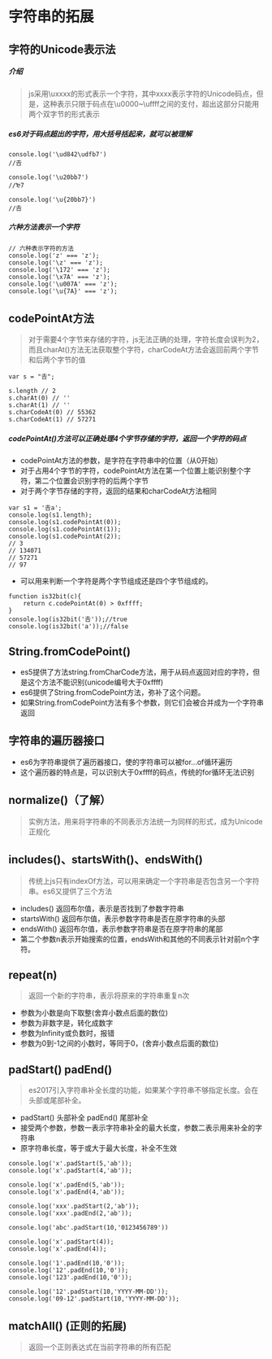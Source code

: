 # 字符串的拓展

## 字符的Unicode表示法

##### 介绍

> js采用\uxxxx的形式表示一个字符，其中xxxx表示字符的Unicode码点，但是，这种表示只限于码点在\u0000~\uffff之间的支付，超出这部分只能用两个双字节的形式表示

##### es6对于码点超出的字符，用大括号括起来，就可以被理解

```
console.log('\ud842\udfb7')
//𠮷

console.log('\u20bb7')
//₻7

console.log('\u{20bb7}')
//𠮷
```

##### 六种方法表示一个字符

```
// 六种表示字符的方法
console.log('z' === 'z');
console.log('\z' === 'z');
console.log('\172' === 'z');
console.log('\x7A' === 'z');
console.log('\u007A' === 'z');
console.log('\u{7A}' === 'z');
```

## codePointAt方法

> 对于需要4个字节来存储的字符，js无法正确的处理，字符长度会误判为2，而且charAt()方法无法获取整个字符，charCodeAt方法会返回前两个字节和后两个字节的值
```
var s = "𠮷";

s.length // 2
s.charAt(0) // ''
s.charAt(1) // ''
s.charCodeAt(0) // 55362
s.charCodeAt(1) // 57271
```

##### codePointAt()方法可以正确处理4个字节存储的字符，返回一个字符的码点

+ codePointAt方法的参数，是字符在字符串中的位置（从0开始）
+ 对于占用4个字节的字符，codePointAt方法在第一个位置上能识别整个字符，第二个位置会识别字符的后两个字节
+ 对于两个字节存储的字符，返回的结果和charCodeAt方法相同
```
var s1 = '𠮷a';
console.log(s1.length);
console.log(s1.codePointAt(0));
console.log(s1.codePointAt(1));
console.log(s1.codePointAt(2));
// 3
// 134071
// 57271
// 97
```
+ 可以用来判断一个字符是两个字节组成还是四个字节组成的。
```
function is32bit(c){
    return c.codePointAt(0) > 0xffff;
}
console.log(is32bit('𠮷'));//true
console.log(is32bit('a'));//false
```

## String.fromCodePoint()

+ es5提供了方法string.fromCharCode方法，用于从码点返回对应的字符，但是这个方法不能识别(unicode编号大于0xffff)
+ es6提供了String.fromCodePoint方法，弥补了这个问题。
+ 如果String.fromCodePoint方法有多个参数，则它们会被合并成为一个字符串返回

## 字符串的遍历器接口
+ es6为字符串提供了遍历器接口，使的字符串可以被for...of循环遍历
+ 这个遍历器的特点是，可以识别大于0xffff的码点，传统的for循环无法识别

## normalize()（了解）

> 实例方法，用来将字符串的不同表示方法统一为同样的形式，成为Unicode正规化

## includes()、startsWith()、endsWith()

> 传统上js只有indexOf方法，可以用来确定一个字符串是否包含另一个字符串。es6又提供了三个方法

+ includes() 返回布尔值，表示是否找到了参数字符串
+ startsWith() 返回布尔值，表示参数字符串是否在原字符串的头部
+ endsWith() 返回布尔值，表示参数字符串是否在原字符串的尾部
+ 第二个参数n表示开始搜索的位置，endsWith和其他的不同表示针对前n个字符。

## repeat(n)
> 返回一个新的字符串，表示将原来的字符串重复n次

+ 参数为小数是向下取整(舍弃小数点后面的数位)
+ 参数为非数字是，转化成数字
+ 参数为Infinity或负数时，报错
+ 参数为0到-1之间的小数时，等同于0，(舍弃小数点后面的数位)

## padStart() padEnd()

> es2017引入字符串补全长度的功能，如果某个字符串不够指定长度。会在头部或尾部补全。
+ padStart() 头部补全 padEnd() 尾部补全
+ 接受两个参数，参数一表示字符串补全的最大长度，参数二表示用来补全的字符串
+ 原字符串长度，等于或大于最大长度，补全不生效
```
console.log('x'.padStart(5,'ab'));
console.log('x'.padStart(4,'ab'));

console.log('x'.padEnd(5,'ab'));
console.log('x'.padEnd(4,'ab'));

console.log('xxx'.padStart(2,'ab'));
console.log('xxx'.padEnd(2,'ab'));

console.log('abc'.padStart(10,'0123456789'))

console.log('x'.padStart(4));
console.log('x'.padEnd(4));

console.log('1'.padEnd(10,'0'));
console.log('12'.padEnd(10,'0'));
console.log('123'.padEnd(10,'0'));

console.log('12'.padStart(10,'YYYY-MM-DD'));
console.log('09-12'.padStart(10,'YYYY-MM-DD'));
```

## matchAll() (正则的拓展)
> 返回一个正则表达式在当前字符串的所有匹配